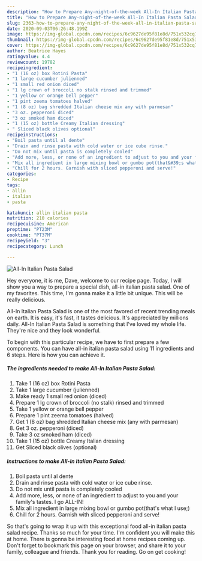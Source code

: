 ```yaml
---
description: "How to Prepare Any-night-of-the-week All-In Italian Pasta Salad"
title: "How to Prepare Any-night-of-the-week All-In Italian Pasta Salad"
slug: 2363-how-to-prepare-any-night-of-the-week-all-in-italian-pasta-salad
date: 2020-09-03T06:26:48.199Z
image: https://img-global.cpcdn.com/recipes/6c9627de95f81e8d/751x532cq70/all-in-italian-pasta-salad-recipe-main-photo.jpg
thumbnail: https://img-global.cpcdn.com/recipes/6c9627de95f81e8d/751x532cq70/all-in-italian-pasta-salad-recipe-main-photo.jpg
cover: https://img-global.cpcdn.com/recipes/6c9627de95f81e8d/751x532cq70/all-in-italian-pasta-salad-recipe-main-photo.jpg
author: Beatrice Hayes
ratingvalue: 4.4
reviewcount: 19782
recipeingredient:
- "1 (16 oz) box Rotini Pasta"
- "1 large cucumber julienned"
- "1 small red onion diced"
- "1 lg crown of broccoli no stalk rinsed and trimmed"
- "1 yellow or orange bell pepper"
- "1 pint zeema tomatoes halved"
- "1 (8 oz) bag shredded Italian cheese mix any with parmesan"
- "3 oz. pepperoni diced"
- "3 oz smoked ham diced"
- "1 (15 oz) bottle Creamy Italian dressing"
- " Sliced black olives optional"
recipeinstructions:
- "Boil pasta until al dente"
- "Drain and rinse pasta with cold water or ice cube rinse."
- "Do not mix until pasta is completely cooled"
- "Add more, less, or none of an ingredient to adjust to you and your family&#39;s tastes. I go ALL-IN!"
- "Mix all ingredient in large mixing bowl or gumbo pot(that&#39;s what I use;)"
- "Chill for 2 hours. Garnish with sliced pepperoni and serve!"
categories:
- Recipe
tags:
- allin
- italian
- pasta

katakunci: allin italian pasta 
nutrition: 210 calories
recipecuisine: American
preptime: "PT23M"
cooktime: "PT37M"
recipeyield: "3"
recipecategory: Lunch

---
```



![All-In Italian Pasta Salad](https://img-global.cpcdn.com/recipes/6c9627de95f81e8d/751x532cq70/all-in-italian-pasta-salad-recipe-main-photo.jpg)

Hey everyone, it is me, Dave, welcome to our recipe page. Today, I will show you a way to prepare a special dish, all-in italian pasta salad. One of my favorites. This time, I'm gonna make it a little bit unique. This will be really delicious.



All-In Italian Pasta Salad is one of the most favored of recent trending meals on earth. It is easy, it's fast, it tastes delicious. It's appreciated by millions daily. All-In Italian Pasta Salad is something that I've loved my whole life. They're nice and they look wonderful.


To begin with this particular recipe, we have to first prepare a few components. You can have all-in italian pasta salad using 11 ingredients and 6 steps. Here is how you can achieve it.

<!--inarticleads1-->

##### The ingredients needed to make All-In Italian Pasta Salad:

1. Take 1 (16 oz) box Rotini Pasta
1. Take 1 large cucumber (julienned)
1. Make ready 1 small red onion (diced)
1. Prepare 1 lg crown of broccoli (no stalk) rinsed and trimmed
1. Take 1 yellow or orange bell pepper
1. Prepare 1 pint zeema tomatoes (halved)
1. Get 1 (8 oz) bag shredded Italian cheese mix (any with parmesan)
1. Get 3 oz. pepperoni (diced)
1. Take 3 oz smoked ham (diced)
1. Take 1 (15 oz) bottle Creamy Italian dressing
1. Get  Sliced black olives (optional)




<!--inarticleads2-->

##### Instructions to make All-In Italian Pasta Salad:

1. Boil pasta until al dente
1. Drain and rinse pasta with cold water or ice cube rinse.
1. Do not mix until pasta is completely cooled
1. Add more, less, or none of an ingredient to adjust to you and your family&#39;s tastes. I go ALL-IN!
1. Mix all ingredient in large mixing bowl or gumbo pot(that&#39;s what I use;)
1. Chill for 2 hours. Garnish with sliced pepperoni and serve!




So that's going to wrap it up with this exceptional food all-in italian pasta salad recipe. Thanks so much for your time. I'm confident you will make this at home. There is gonna be interesting food at home recipes coming up. Don't forget to bookmark this page on your browser, and share it to your family, colleague and friends. Thank you for reading. Go on get cooking!
